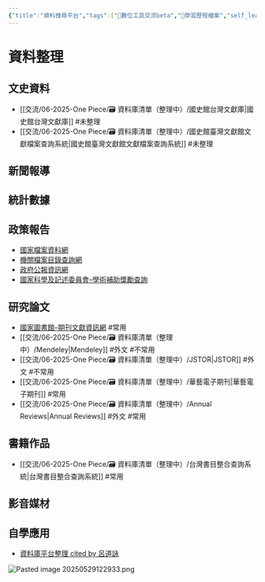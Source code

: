 ```yaml
---
{"title":"資料搜尋平台","tags":["📝數位工具交流beta","🎯學習歷程檔案","self_learing"],"dg-publish":true,"mindmap-plugin":"basic","permalink":"/交流/06-2025-One Piece/（整理中）常用資料庫整理/","dgPassFrontmatter":true,"created":"2025-05-27T00:05:10.000+08:00","updated":"2025-05-29T12:29:35.263+08:00"}
---
```


# 資料整理

## 文史資料
 - [[交流/06-2025-One Piece/🗃️ 資料庫清單（整理中）/國史館台灣文獻庫\|國史館台灣文獻庫]] #未整理
 - [[交流/06-2025-One Piece/🗃️ 資料庫清單（整理中）/國史館臺灣文獻館文獻檔案查詢系統\|國史館臺灣文獻館文獻檔案查詢系統]] #未整理


## 新聞報導

## 統計數據

## 政策報告
- [國家檔案資料網](https://aa.archives.gov.tw/home/publish?cnid=109777)
- [機關檔案目錄查詢網](https://near.archives.gov.tw/home)
- [政府公報資訊網](https://gaz.ncl.edu.tw/index.jsp)
- [國家科學及記述委員會–學術補助獎勵查詢](https://wsts.nstc.gov.tw/STSWeb/Award/AwardMultiQuery.aspx) 

## 研究論文

- [國家圖書館–期刊文獻資訊網](https://tpl.ncl.edu.tw/NclService/JournalContent?q%5B0%5D.i=%E8%BE%B2%E6%9D%91%E5%86%8D%E7%94%9F&q%5B0%5D.f=*&q%5B1%5D.o=0&q%5B1%5D.i=&q%5B1%5D.f=*&lang=&pys=&pms=&pye=&pme=) #常用
- [[交流/06-2025-One Piece/🗃️ 資料庫清單（整理中）/Mendeley\|Mendeley]] #外文 #不常用
- [[交流/06-2025-One Piece/🗃️ 資料庫清單（整理中）/JSTOR\|JSTOR]]  #外文 #不常用
- [[交流/06-2025-One Piece/🗃️ 資料庫清單（整理中）/華藝電子期刊\|華藝電子期刊]] #常用 
- [[交流/06-2025-One Piece/🗃️ 資料庫清單（整理中）/Annual Reviews\|Annual Reviews]] #外文 #常用
## 書籍作品

- [[交流/06-2025-One Piece/🗃️ 資料庫清單（整理中）/台灣書目整合查詢系統\|台灣書目整合查詢系統]] #常用

## 影音媒材

## 自學應用


 - [資料庫平台整理 cited by 呂道詠](https://www.notion.so/112cba3fd06144febf4aa09f32e51f56)



![Pasted image 20250529122933.png](/img/user/%E4%BA%A4%E6%B5%81/06-2025-One%20Piece/Pasted%20image%2020250529122933.png)